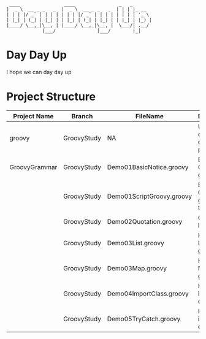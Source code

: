 
```
 ____                ____                _   _       
|  _ \  __ _ _   _  |  _ \  __ _ _   _  | | | |_ __  
| | | |/ _` | | | | | | | |/ _` | | | | | | | | '_ \ 
| |_| | (_| | |_| | | |_| | (_| | |_| | | |_| | |_) |
|____/ \__,_|\__, | |____/ \__,_|\__, |  \___/| .__/ 
             |___/               |___/        |_|   

```
# Day Day Up
I hope we can day day up

# Project Structure
|Project Name| Branch |FileName| Description|
|------------|--------|--------|------------|
|groovy|GroovyStudy|NA|Use IDEA to creat a groovy project|
|GroovyGrammar|GroovyStudy|Demo01BasicNotice.groovy|Basic Groovy grammar|
||GroovyStudy|Demo01ScriptGroovy.groovy|Basic Groovy grammar test|
||GroovyStudy|Demo02Quotation.groovy|Quotation in groovy|
||GroovyStudy|Demo03List.groovy|How to use List in groovy|
||GroovyStudy|Demo03Map.groovy|How to use Map in groovy|
||GroovyStudy|Demo04ImportClass.groovy|How to import class|
||GroovyStudy|Demo05TryCatch.groovy|How to import class|

